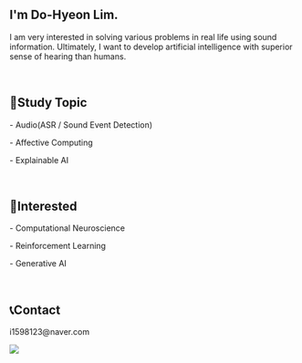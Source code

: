 <h2>I'm Do-Hyeon Lim.</h2>
<p>I am very interested in solving various problems in real life using sound information. Ultimately, I want to develop artificial intelligence with superior sense of hearing than humans.</p>
<br>

<h2>📕Study Topic</h2>
<p>- Audio(ASR / Sound Event Detection)</p>
<p>- Affective Computing</p>
<p>- Explainable AI</p>
<br>

<h2>🤔Interested</h2>
<p>- Computational Neuroscience</p>
<p>- Reinforcement Learning</p>
<p>- Generative AI</p>
<br>

<h2>📞Contact</h2>
<p>i1598123@naver.com</p>
<a href="https://www.linkedin.com/in/도현-임-b63643262/">
  <img src="https://img.shields.io/badge/LinkedIn-0A66C2.svg?&style=flat-square&logo=LinkedIn&logoColor=Blue"
</a>
